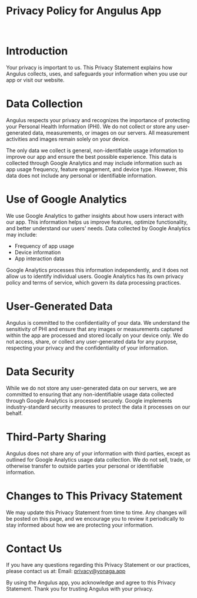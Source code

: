 # Privacy Policy for Angulus App

<br>

# Introduction
Your privacy is important to us. This Privacy Statement explains how Angulus collects, uses, and safeguards your information when you use our app or visit our website.

# Data Collection
Angulus respects your privacy and recognizes the importance of protecting your Personal Health Information (PHI). We do not collect or store any user-generated data, measurements, or images on our servers. All measurement activities and images remain solely on your device.

The only data we collect is general, non-identifiable usage information to improve our app and ensure the best possible experience. This data is collected through Google Analytics and may include information such as app usage frequency, feature engagement, and device type. However, this data does not include any personal or identifiable information.

# Use of Google Analytics
We use Google Analytics to gather insights about how users interact with our app. This information helps us improve features, optimize functionality, and better understand our users' needs. Data collected by Google Analytics may include:

- Frequency of app usage
- Device information
- App interaction data

Google Analytics processes this information independently, and it does not allow us to identify individual users. Google Analytics has its own privacy policy and terms of service, which govern its data processing practices.

# User-Generated Data
Angulus is committed to the confidentiality of your data. We understand the sensitivity of PHI and ensure that any images or measurements captured within the app are processed and stored locally on your device only. We do not access, share, or collect any user-generated data for any purpose, respecting your privacy and the confidentiality of your information.

# Data Security
While we do not store any user-generated data on our servers, we are committed to ensuring that any non-identifiable usage data collected through Google Analytics is processed securely. Google implements industry-standard security measures to protect the data it processes on our behalf.

# Third-Party Sharing
Angulus does not share any of your information with third parties, except as outlined for Google Analytics usage data collection. We do not sell, trade, or otherwise transfer to outside parties your personal or identifiable information.

# Changes to This Privacy Statement
We may update this Privacy Statement from time to time. Any changes will be posted on this page, and we encourage you to review it periodically to stay informed about how we are protecting your information.

# Contact Us
If you have any questions regarding this Privacy Statement or our practices, please contact us at:
Email: privacy@yonaga.app

By using the Angulus app, you acknowledge and agree to this Privacy Statement. Thank you for trusting Angulus with your privacy.
